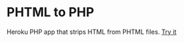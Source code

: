 # PHTML to PHP

Heroku PHP app that strips HTML from PHTML files. [Try it](https://quiet-mesa-70368.herokuapp.com/upload.html)

